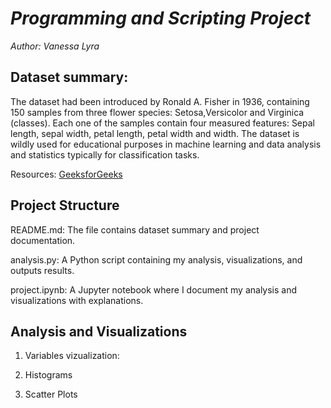 # ***Programming and Scripting Project***

_Author: Vanessa Lyra_

## **Dataset summary:**

The dataset had been introduced by Ronald A. Fisher in 1936, containing 150 samples from three flower species: Setosa,Versicolor and Virginica (classes).  Each one of the samples contain four measured features: Sepal length, sepal width, petal length, petal width and width. The dataset is wildly used for educational purposes in machine learning and data analysis and statistics typically for classification tasks.


Resources:
[GeeksforGeeks](https://www.geeksforgeeks.org/iris-dataset/)


## **Project Structure**
README.md: The file contains dataset summary and project documentation.

analysis.py: A Python script containing my analysis, visualizations, and outputs results.

project.ipynb: A Jupyter notebook where I document my analysis and visualizations with explanations.


## **Analysis and Visualizations**

1. Variables vizualization:

2. Histograms

3. Scatter Plots